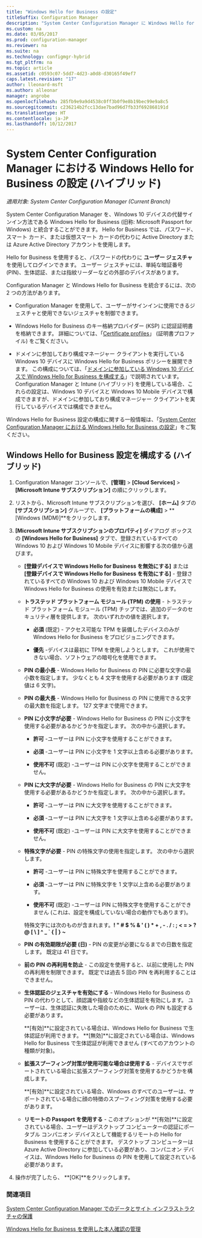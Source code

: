 ```yaml
---
title: "Windows Hello for Business の設定"
titleSuffix: Configuration Manager
description: "System Center Configuration Manager に Windows Hello for Business を統合する方法について説明します。"
ms.custom: na
ms.date: 03/05/2017
ms.prod: configuration-manager
ms.reviewer: na
ms.suite: na
ms.technology: configmgr-hybrid
ms.tgt_pltfrm: na
ms.topic: article
ms.assetid: c0593c07-5dd7-4d23-a0d8-d30165f49ef7
caps.latest.revision: "17"
author: lleonard-msft
ms.author: alleonar
manager: angrobe
ms.openlocfilehash: 285fb9e9a9d4538c0ff3b0f9e8b19bec99e9a8c5
ms.sourcegitcommit: c236214b2fcc13dae7bad96d7fb33f692868191d
ms.translationtype: HT
ms.contentlocale: ja-JP
ms.lasthandoff: 10/12/2017
---
```

# <a name="windows-hello-for-business-settings-in-system-center-configuration-manager-hybrid"></a>System Center Configuration Manager における Windows Hello for Business の設定 (ハイブリッド)

*適用対象: System Center Configuration Manager (Current Branch)*

System Center Configuration Manager を、Windows 10 デバイスの代替サインイン方法である Windows Hello for Business (旧称: Microsoft Passport for Windows) と統合することができます。 Hello for Business では、パスワード、スマート カード、または仮想スマート カードの代わりに Active Directory または Azure Active Directory アカウントを使用します。  

Hello for Business を使用すると、パスワードの代わりに **ユーザー ジェスチャ** を使用してログインできます。 ユーザー ジェスチャには、単純な暗証番号 (PIN)、生体認証、または指紋リーダーなどの外部のデバイスがあります。  

 Configuration Manager と Windows Hello for Business を統合するには、次の 2 つの方法があります。  

-   Configuration Manager を使用して、ユーザーがサインインに使用できるジェスチャと使用できないジェスチャを制御できます。  

-   Windows Hello for Business のキー格納プロバイダー (KSP) に認証証明書を格納できます。 詳細については、「[Certificate profiles](create-pfx-certificate-profiles.md)」 (証明書プロファイル) をご覧ください。  

- ドメインに参加しており構成マネージャー クライアントを実行している Windows 10 デバイスに Windows Hello for Business ポリシーを展開できます。 この構成については、「[ドメインに参加している Windows 10 デバイスで Windows Hello for Business を構成する](../../protect/deploy-use/windows-hello-for-business-settings.md#configure-windows-hello-for-business-on-domain-joined-windows-10-devices)」で説明されています。 Configuration Manager と Intune (ハイブリッド) を使用している場合、これらの設定は、Windows 10 デバイスと Windows 10 Mobile デバイスで構成できますが、ドメインに参加しており構成マネージャー クライアントを実行しているデバイスでは構成できません。   

Windows Hello for Business 設定の構成に関する一般情報は、「[System Center Configuration Manager における Windows Hello for Business の設定](../../protect/deploy-use/windows-hello-for-business-settings.md)」をご覧ください。

## <a name="configure-windows-hello-for-business-settings-hybrid"></a>Windows Hello for Business 設定を構成する (ハイブリッド)  

1.  Configuration Manager コンソールで、**[管理]** > **[Cloud Services]** > **[Microsoft Intune サブスクリプション]** の順にクリックします。  

3.  リストから、Microsoft Intune サブスクリプションを選び、 **[ホーム]** タブの **[サブスクリプション]** グループで、 **[プラットフォームの構成]** > **[Windows (MDM)]**をクリックします。  

4.  **[Microsoft Intune サブスクリプションのプロパティ]** ダイアログ ボックスの **[Windows Hello for Business]** タブで、登録されているすべての Windows 10 および Windows 10 Mobile デバイスに影響する次の値から選びます。  

    -   **[登録デバイスで Windows Hello for Business を無効にする]** または **[登録デバイスで Windows Hello for Business を有効にする]** - 登録されているすべての Windows 10 および Windows 10 Mobile デバイスで Windows Hello for Business の使用を有効または無効にします。  

    -   **トラステッド プラットフォーム モジュール (TPM) の使用** - トラステッド プラットフォーム モジュール (TPM) チップでは、追加のデータのセキュリティ層を提供します。 次のいずれかの値を選択します。  

        -   **必須** (既定) - アクセス可能な TPM を装備したデバイスのみが Windows Hello for Business をプロビジョニングできます。  

        -   **優先** -デバイスは最初に TPM を使用しようとします。 これが使用できない場合、ソフトウェアの暗号化を使用できます。  

    -   **PIN の最小長** - Windows Hello for Business の PIN に必要な文字の最小数を指定します。 少なくとも 4 文字を使用する必要があります (既定値は 6 文字)。  

    -   **PIN の最大長** - Windows Hello for Business の PIN に使用できる文字の最大数を指定します。 127 文字まで使用できます。  

    -   **PIN に小文字が必要** - Windows Hello for Business の PIN に小文字を使用する必要があるかどうかを指定します。 次の中から選択します。  

        -   **許可** -ユーザーは PIN に小文字を使用することができます。  

        -   **必須** -ユーザーは PIN に小文字を 1 文字以上含める必要があります。  

        -   **使用不可** (既定) -ユーザーは PIN に小文字を使用することができません。  

    -   **PIN に大文字が必要** - Windows Hello for Business の PIN に大文字を使用する必要があるかどうかを指定します。 次の中から選択します。  

        -   **許可** -ユーザーは PIN に大文字を使用することができます。  

        -   **必須** -ユーザーは PIN に大文字を 1 文字以上含める必要があります。  

        -   **使用不可** (既定) -ユーザーは PIN に大文字を使用することができません。  

    -   **特殊文字が必要** - PIN の特殊文字の使用を指定します。 次の中から選択します。  

        -   **許可** -ユーザーは PIN に特殊文字を使用することができます。  

        -   **必須** -ユーザーは PIN に特殊文字を 1 文字以上含める必要があります。  

        -   **使用不可** (既定) -ユーザーは PIN に特殊文字を使用することができません (これは、設定を構成していない場合の動作でもあります)。  

         特殊文字には次のものが含まれます。**! " # $ % & ' ( ) \* + , - . / : ; < = > ? @ [ \ ] ^ _ ` { &#124; } ~**  

    -   **PIN の有効期限が必要 (日)** - PIN の変更が必要になるまでの日数を指定します。 既定は 41 日です。  

    -   **前の PIN の再利用を防止** - この設定を使用すると、以前に使用した PIN の再利用を制限できます。 既定では過去 5 回の PIN を再利用することはできません。  

    -   **生体認証のジェスチャを有効にする** - Windows Hello for Business の PIN の代わりとして、顔認識や指紋などの生体認証を有効にします。 ユーザーは、生体認証に失敗した場合のために、Work の PIN も設定する必要があります。  

         **[有効]**に設定されている場合は、Windows Hello for Business で生体認証が利用できます。  **[無効]**に設定されている場合は、Windows Hello for Business で生体認証が利用できません (すべてのアカウントの種類が対象)。  

    -   **拡張スプーフィング対策が使用可能な場合は使用する** - デバイスでサポートされている場合に拡張スプーフィング対策を使用するかどうかを構成します。  

         **[有効]**に設定されている場合、Windows のすべてのユーザーは、サポートされている場合に顔の特徴のスプーフィング対策を使用する必要があります。  

    -   **リモートの Passport を使用する** - このオプションが **[有効]**に設定されている場合、ユーザーはデスクトップ コンピューターの認証にポータブル コンパニオン デバイスとして機能するリモートの Hello for Business を使用することができます。 デスクトップ コンピューターは Azure Active Directory に参加している必要があり、コンパニオン デバイスは、Windows Hello for Business の PIN を使用して設定されている必要があります。  

5.  操作が完了したら、 **[OK]**をクリックします。  

### <a name="see-also"></a>関連項目  
 [System Center Configuration Manager でのデータとサイト インフラストラクチャの保護](../../protect/understand/protect-data-and-site-infrastructure.md)

 [Windows Hello for Business を使用した本人確認の管理](https://technet.microsoft.com/itpro/windows/keep-secure/manage-identity-verification-using-microsoft-passport)  
